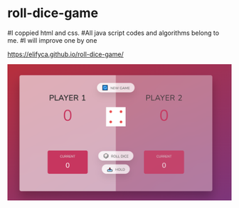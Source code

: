 # roll-dice-game
#I coppied html and css.
#All java script codes and algorithms belong to me.
#I will improve one by one

https://elifyca.github.io/roll-dice-game/


<img src = "roll.PNG"> 


